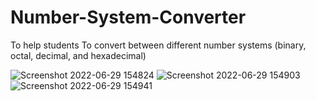 # Number-System-Converter

To help students To convert between different number systems (binary, octal, decimal, and hexadecimal)

![Screenshot 2022-06-29 154824](https://user-images.githubusercontent.com/73761484/176453612-885e08e7-64e7-4f5e-8dc4-17a07a028337.png)
![Screenshot 2022-06-29 154903](https://user-images.githubusercontent.com/73761484/176453620-b00b4af2-94ca-4d49-a701-cb7dd12a500e.png)
![Screenshot 2022-06-29 154941](https://user-images.githubusercontent.com/73761484/176453624-b6a89f0d-a6ae-4bbb-a68f-a380ef617fe0.png)


